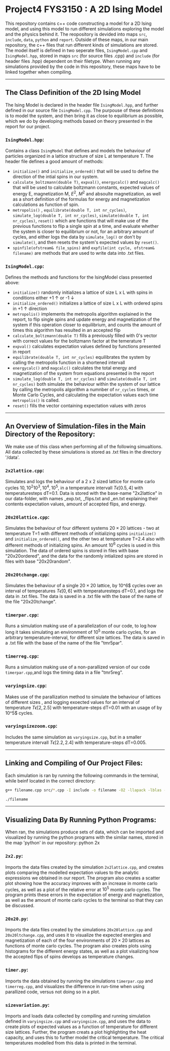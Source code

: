 # Project4 FYS3150 : A 2D Ising Model

This repository contains c++ code constructing a model for a 2D Ising model, and using this model to run different simulations exploring the model and the physics behind it. The reopository is devided into maps `src`, `include`, `data`, `python` and `report`. Outside of these maps, in our main repository, the c++ files that run different kinds of simulations are stored. The model itself is defined in two seperate files, `IsingModel.cpp` and `IsingModel.hpp`, stored in maps `src` (for source files .cpp) and  `include` (for header files .hpp) dependent on their filetype. When running any simulations provided by the code in this repository, these maps have to be linked together when compiling.

----------------------
## The Class Definition of the 2D Ising Model
The Ising Model is declared in the header file `IsingModel.hpp`, and further defined in our source file `IsingModel.cpp`. The purpouse of these definitions is to model the system, and then bring it as close to equilibrium as possible, which we do by developing methods based on theory presented in the report for our project.

### `IsingModel.hpp`:
Contains a class `IsingModel` that defines and models the behaviour of particles organized in a lattice structure of size L at temperature T.
The header file defines a good amount of methods:
 * `initialize()` and `initialize_ordered()` that will be used to define the direction of the intial spins in our system.
 * `calculate_boltzmann(double T)`, `expval()`, `energycalc()` and `magcalc()` that will be used to calculate boltzmann constants, expected values of energy E, magnetization M, $E^2$, $M^2$ and absoulte magnetization, as well as a short definition of the formulas for energy and magnetization calculations as function of spin.
 * `metropolis()` , `equilibrate(double T, int nr_cycles)`, `simulate_log(double T, int nr_cycles)`, `simulate(double T, int nr_cycles)`, `reset()` which are functions that will make use of the previous functions to flip a single spin at a time, and evaluate whether the system is closer to equilibrium or not, for an arbitrary amount of cycles, and either logs the data by `simulate_log()` or don't by `simulate()`, and then resets the system's expected values by `reset()`.
 * `spinfile(ofstream& file_spins)` and  `expfile(int cycle, ofstream& filename)` are methods that are used to write data into .txt files. 

### `IsingModel.cpp`:
Defines the methods and functions for the IsingModel class presented above: 
* `initialize()` randomly initializes a lattice of size L x L with spins in conditions either +1 $\uparrow$ or -1 $\downarrow$
* `initialize_ordered()` initializes a lattice of size L x L with ordered spins in +1 $\uparrow$ direction
* `metropolis()` implements the metropolis algorithm explained in the report, to flip single spins and update energy and magnetization of the system if this operation closer to equilibrium, and counts the amount of times this algorithm has resulted in an accepted flip
* `calculate_boltzmann(double T)` fills a previously filled with 0's vector with correct values for the boltzmann factor at the temerature T
* `expval()` calculates expectation values defined by functions presented in report
* `equilibrate(double T, int nr_cycles)` equilibrates the system by calling the metropolis function in a shortened intervall
* `energycalc()` and `magcalc()` calculates the total energy and magnetization of the system from equations presented in the report
* `simulate_log(double T, int nr_cycles)` and `simulate(double T, int nr_cycles)` both simulate the behaviour within the system of our lattice by calling the metropolis algorithm a numnber of `nr_cycles` times, or Monte Carlo Cycles, and calculating the expectation values each time `metropolis()` is called.
* `reset()` fills the vector containing expectation values with zeros


----------------------
## An Overview of Simulation-files in the Main Directory of the Repository:

We make use of this class when performing all of the following simualtions. All data collected by these simulations is stored as .txt files in the directory '/data'. 

### `2x2lattice.cpp`:
Simulates and logs the behaviour of a 2 x 2 sized lattice for monte carlo cycles $10, 10^2 10^3, 10^4, 10^5$, in a temperature intervall $T\epsilon [0.5,4]$ with temperaturesteps dT=0.1. Data is stored with the base-name "2x2lattice" in our data-folder, with names _exp.txt, _flips.txt and _en.txt explaining their contents expectation values, amount of accepted flips, and energy. 

### `20x20lattice.cpp`:
Simulates the behaviour of four different systems $20\times 20$ lattices - two at temperature T=1 with different methods of initializing spins `initialize()` and `initialize_ordered()`, and the other two at temperature T=2.4 also with different methods of initializing spins. An amount $10^6$ cycles is used in this simulation. The data of ordered spins is stored in files with base "20x20ordered", and the data for the randomly intialized spins are stored in files with base "20x20random".

### `20x20tchange.cpp`:
Simulates the behaviour of a single $20\times 20$ lattice, by 10^6$ cycles over an interval of temperatures $T\epsilon [0,6]$ with temperaturesteps dT=0.1, and logs the data in .txt files. The data is saved in a .txt file with the base of the name of the file "20x20tchange". 


### `timerpar.cpp`:
Runs a simulation making use of a parallelization of our code, to log how long it takes simulating an environment of $10^5$ monte carlo cycles, for an arbitrary temperature-interval, for different size lattices. The data is saved in a .txt file with the base of the name of the file "tmr5par". 

### `timerreg.cpp`:
Runs a simulation making use of a non-parallized version of our code `timerpar.cpp`,and logs the timing data in a file "tmr5reg". 

### `varyingsize.cpp`:
Makes use of the parallization method to simulate the behaviour of lattices of different sizes , and logging exoected values for an interval of temperature $T\epsilon [2,2.5]$ with temperature-steps dT=0.01 with an usage of by 10^5$ cycles.

### `varyingsizezoom.cpp`:
Includes the same simulation as `varyingsize.cpp`, but in a smaller temperature intervall $T\epsilon [2.2,2.4]$ with temperature-steps dT=0.005.

--------------------

## Linking and Compiling of Our Project Files:
Each simulation is ran by running the following commands in the terminal, while beinf located in the correct directory:

```sh
g++ filename.cpp src/*.cpp -I include -o filename -O2 -llapack -lblas -larmadillo -fopenmp

```
```sh
./filename
```

----------------------

## Visualizing Data By Running Python Programs:
When ran, the simulations produce sets of data, which can be imported and visualized by running the python programs with the similar names, stored in the map 'python' in our repository: python 2x

### `2x2.py`:
Imports the data files created by the simulation `2x2lattice.cpp`, and creates plots comparing the modelled expectation values to the analytic expressions we obtained in our report. The program also creates a scatter plot showing how the accuracy improves with an increase in monte carlo cycles, as well as a plot of the relative error at $10^5$ monte carlo cycles. The program prints these errors in the expectation of energy and magnetization, as well as the amount of monte carlo cycles to the terminal so that they can be discussed.

### `20x20.py`:
Imports the data files created by the simulations `20x20lattice.cpp` and `20x20ltchange.cpp`, and uses it to visualize the expected energies and magnetization of each of the four environments of $20\times 20$ lattices as functions of monte carlo cycles. The program also creates plots using histograms for the different energy states, as well as a plot visalizing how the accepted flips of spins develops as temperature changes.  

### `timer.py`:
Imports the data obtained by running the simulations `timerpar.cpp` and `timerreg.cpp`, and visualizes the difference in run-time when using parallized code, versus not doing so in a plot. 


### `sizevariation.py`:
Imports and loads data collected by compiling and running simulation defined in `varyingsize.cpp` and `varyingsize.cpp`, and uses the data to create plots of expected values as a function of temperature for different size lattices. Further, the program creats a plot highlighting the heat capacity, and uses this to further model the critical temperature. The critical temperatures modelled from this data is printed in the terminal. 

